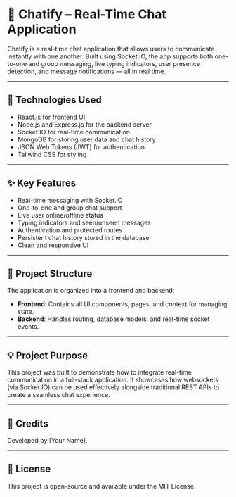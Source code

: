 # 💬 Chatify – Real-Time Chat Application

Chatify is a real-time chat application that allows users to communicate instantly with one another. Built using Socket.IO, the app supports both one-to-one and group messaging, live typing indicators, user presence detection, and message notifications — all in real time.

---

## 🚀 Technologies Used

- React.js for frontend UI
- Node.js and Express.js for the backend server
- Socket.IO for real-time communication
- MongoDB for storing user data and chat history
- JSON Web Tokens (JWT) for authentication
- Tailwind CSS for styling

---

## ✨ Key Features

- Real-time messaging with Socket.IO
- One-to-one and group chat support
- Live user online/offline status
- Typing indicators and seen/unseen messages
- Authentication and protected routes
- Persistent chat history stored in the database
- Clean and responsive UI

---

## 📁 Project Structure

The application is organized into a frontend and backend:

- **Frontend**: Contains all UI components, pages, and context for managing state.
- **Backend**: Handles routing, database models, and real-time socket events.

---

## 💡 Project Purpose

This project was built to demonstrate how to integrate real-time communication in a full-stack application. It showcases how websockets (via Socket.IO) can be used effectively alongside traditional REST APIs to create a seamless chat experience.

---

## 🙌 Credits

Developed by [Your Name].

---

## 📄 License

This project is open-source and available under the MIT License.
